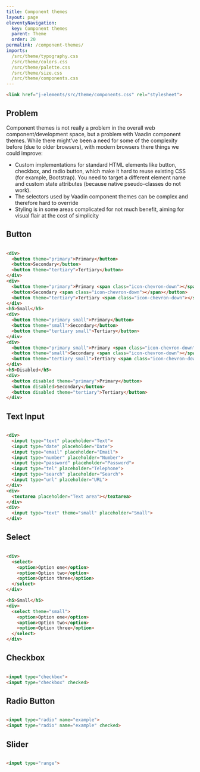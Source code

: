```yaml
---
title: Component themes
layout: page
eleventyNavigation:
  key: Component themes
  parent: Theme
  order: 20
permalink: /component-themes/
imports:
  /src/theme/typography.css
  /src/theme/colors.css
  /src/theme/palette.css
  /src/theme/size.css
  /src/theme/components.css
---
```


```html
<link href="j-elements/src/theme/components.css" rel="stylesheet">
```

## Problem
Component themes is not really a problem in the overall web component/development space, but a problem with Vaadin component themes. While there might've been a need for some of the complexity before (due to older browsers), with modern browsers there things we could improve:

- Custom implementations for standard HTML elements like button, checkbox, and radio button, which make it hard to reuse existing CSS (for example, Bootstrap). You need to target a different element name and custom state attributes (because native pseudo-classes do not work).
- The selectors used by Vaadin component themes can be complex and therefore hard to override
- Styling is in some areas complicated for not much benefit, aiming for visual flair at the cost of simplicity

<style>
render-example,
render-example > div {
  width: 100%;
  display: flex;
  flex-wrap: wrap;
  gap: 1rem;
}
</style>

## Button
<render-example></render-example>
```html
<div>
  <button theme="primary">Primary</button>
  <button>Secondary</button>
  <button theme="tertiary">Tertiary</button>
</div>
<div>
  <button theme="primary">Primary <span class="icon-chevron-down"></span></button>
  <button>Secondary <span class="icon-chevron-down"></span></button>
  <button theme="tertiary">Tertiary <span class="icon-chevron-down"></span></button>
</div>
<h5>Small</h5>
<div>
  <button theme="primary small">Primary</button>
  <button theme="small">Secondary</button>
  <button theme="tertiary small">Tertiary</button>
</div>
<div>
  <button theme="primary small">Primary <span class="icon-chevron-down"></span></button>
  <button theme="small">Secondary <span class="icon-chevron-down"></span></button>
  <button theme="tertiary small">Tertiary <span class="icon-chevron-down"></span></button>
</div>
<h5>Disabled</h5>
<div>
  <button disabled theme="primary">Primary</button>
  <button disabled>Secondary</button>
  <button disabled theme="tertiary">Tertiary</button>
</div>
```

## Text Input
<render-example></render-example>
```html
<div>
  <input type="text" placeholder="Text">
  <input type="date" placeholder="Date">
  <input type="email" placeholder="Email">
  <input type="number" placeholder="Number">
  <input type="password" placeholder="Password">
  <input type="tel" placeholder="Telephone">
  <input type="search" placeholder="Search">
  <input type="url" placeholder="URL">
</div>
<div>
  <textarea placeholder="Text area"></textarea>
</div>
<div>
  <input type="text" theme="small" placeholder="Small">
</div>
```

## Select
<render-example></render-example>
```html
<div>
  <select>
    <option>Option one</option>
    <option>Option two</option>
    <option>Option three</option>
  </select>
</div>

<h5>Small</h5>
<div>
  <select theme="small">
    <option>Option one</option>
    <option>Option two</option>
    <option>Option three</option>
  </select>
</div>
```

## Checkbox
<render-example></render-example>
```html
<input type="checkbox">
<input type="checkbox" checked>
```

## Radio Button
<render-example></render-example>
```html
<input type="radio" name="example">
<input type="radio" name="example" checked>
```


## Slider
<render-example></render-example>
```html
<input type="range">
```
